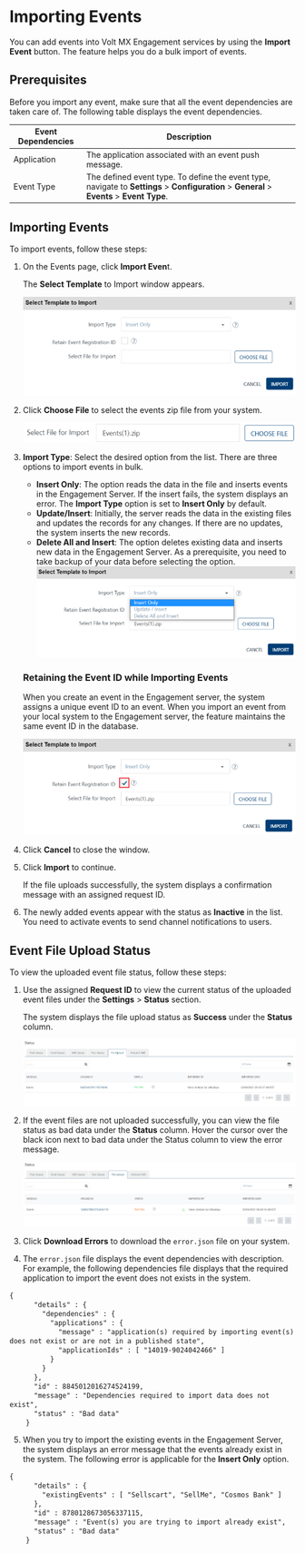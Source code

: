                             


Importing Events
================

You can add events into Volt MX Engagement services by using the **Import Event** button. The feature helps you do a bulk import of events.

Prerequisites
-------------

Before you import any event, make sure that all the event dependencies are taken care of. The following table displays the event dependencies.

  
| Event Dependencies | Description |
| --- | --- |
| Application | The application associated with an event push message. |
| Event Type | The defined event type. To define the event type, navigate to **Settings** > **Configuration** > **General** > **Events** > **Event Type**. |

Importing Events
----------------

To import events, follow these steps:

1.  On the Events page, click **Import Even**t.
    
    The **Select Template** to Import window appears.
    
    ![](../Resources/Images/Engagement/Events/importevent_592x233.png)
    
2.  Click **Choose File** to select the events zip file from your system.
    
    ![](../Resources/Images/Engagement/Events/importevent2.png)
    
3.  **Import Type**: Select the desired option from the list. There are three options to import events in bulk.
    
    *   **Insert Only**: The option reads the data in the file and inserts events in the Engagement Server. If the insert fails, the system displays an error. The **Import Type** option is set to **Insert Only** by default.
    *   **Update/Insert**: Initially, the server reads the data in the existing files and updates the records for any changes. If there are no updates, the system inserts the new records.
    *   **Delete All and Insert**: The option deletes existing data and inserts new data in the Engagement Server. As a prerequisite, you need to take backup of your data before selecting the option.
    ![](../Resources/Images/Engagement/Events/importevent3_556x207.png)
    
    ### Retaining the Event ID while Importing Events
    
    When you create an event in the Engagement server, the system assigns a unique event ID to an event. When you import an event from your local system to the Engagement server, the feature maintains the same event ID in the database.
    
    ![](../Resources/Images/Engagement/Events/retainid_593x220.png)
    
4.  Click **Cancel** to close the window.
5.  Click **Import** to continue.
    
    If the file uploads successfully, the system displays a confirmation message with an assigned request ID.
    
6.  The newly added events appear with the status as **Inactive** in the list.  You need to activate events to send channel notifications to users.

Event File Upload Status
------------------------

To view the uploaded event file status, follow these steps:

1.  Use the assigned **Request ID** to view the current status of the uploaded event files under the **Settings** > **Status** section.
    
    The system displays the file upload status as **Success** under the **Status** column.
    
    ![](../Resources/Images/Engagement/Events/importeventsuccess_583x143.png)
    
2.  If the event files are not uploaded successfully, you can view the file status as bad data under the **Status** column. Hover the cursor over the black icon next to bad data under the Status column to view the error message.
    
    ![](../Resources/Images/Engagement/Events/baddata_593x120.png)
    
3.  Click **Download Errors** to download the `error.json` file on your system.
4.  The `error.json` file displays the event dependencies with description. For example, the following dependencies file displays that the required application to import the event does not exists in the system.
```
{
      "details" : {
        "dependencies" : {
          "applications" : {
            "message" : "application(s) required by importing event(s) does not exist or are not in a published state",
            "applicationIds" : [ "14019-9024042466" ]
          }
        }
      },
      "id" : 8845012016274524199,
      "message" : "Dependencies required to import data does not exist",
      "status" : "Bad data"
    }
```
5.  When you try to import the existing events in the Engagement Server, the system displays an error message that the events already exist in the system. The following error is applicable for the **Insert Only** option.
```
{
      "details" : {
        "existingEvents" : [ "Sellscart", "SellMe", "Cosmos Bank" ]
      },
      "id" : 8780128673056337115,
      "message" : "Event(s) you are trying to import already exist",
      "status" : "Bad data"
    }
```
